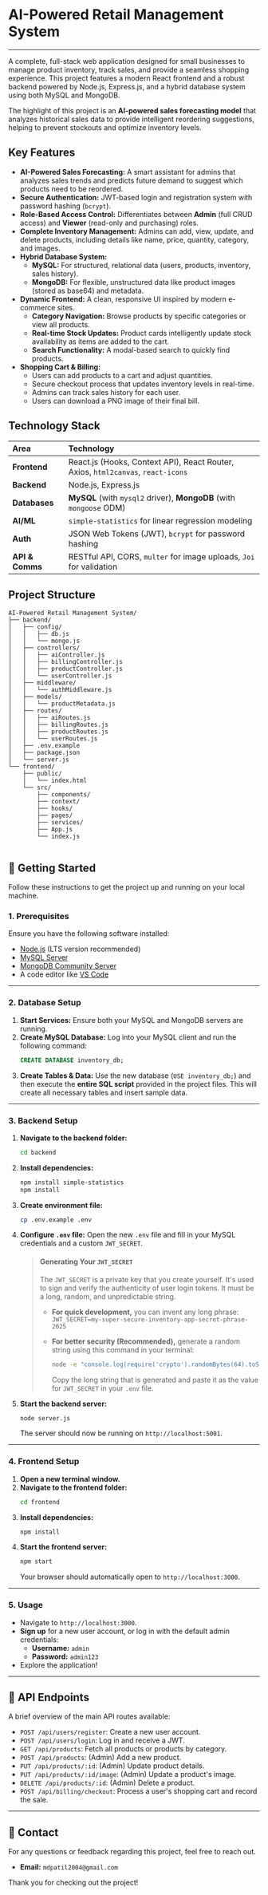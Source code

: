# AI-Powered Retail Management System

---

A complete, full-stack web application designed for small businesses to manage product inventory, track sales, and provide a seamless shopping experience. This project features a modern React frontend and a robust backend powered by Node.js, Express.js, and a hybrid database system using both MySQL and MongoDB.

The highlight of this project is an **AI-powered sales forecasting model** that analyzes historical sales data to provide intelligent reordering suggestions, helping to prevent stockouts and optimize inventory levels.

## Key Features

-   **AI-Powered Sales Forecasting:** A smart assistant for admins that analyzes sales trends and predicts future demand to suggest which products need to be reordered.
-   **Secure Authentication:** JWT-based login and registration system with password hashing (`bcrypt`).
-   **Role-Based Access Control:** Differentiates between **Admin** (full CRUD access) and **Viewer** (read-only and purchasing) roles.
-   **Complete Inventory Management:** Admins can add, view, update, and delete products, including details like name, price, quantity, category, and images.
-   **Hybrid Database System:**
    -   **MySQL:** For structured, relational data (users, products, inventory, sales history).
    -   **MongoDB:** For flexible, unstructured data like product images (stored as base64) and metadata.
-   **Dynamic Frontend:** A clean, responsive UI inspired by modern e-commerce sites.
    -   **Category Navigation:** Browse products by specific categories or view all products.
    -   **Real-time Stock Updates:** Product cards intelligently update stock availability as items are added to the cart.
    -   **Search Functionality:** A modal-based search to quickly find products.
-   **Shopping Cart & Billing:**
    -   Users can add products to a cart and adjust quantities.
    -   Secure checkout process that updates inventory levels in real-time.
    -   Admins can track sales history for each user.
    -   Users can download a PNG image of their final bill.

## Technology Stack

| Area      | Technology                                                                                                |
| :-------- | :-------------------------------------------------------------------------------------------------------- |
| **Frontend** | React.js (Hooks, Context API), React Router, Axios, `html2canvas`, `react-icons`                          |
| **Backend** | Node.js, Express.js                                                                                       |
| **Databases** | **MySQL** (with `mysql2` driver), **MongoDB** (with `mongoose` ODM)                                         |
| **AI/ML** | `simple-statistics` for linear regression modeling                                                        |
| **Auth** | JSON Web Tokens (JWT), `bcrypt` for password hashing                                                      |
| **API & Comms** | RESTful API, CORS, `multer` for image uploads, `Joi` for validation                                       |

## Project Structure

```plaintext
AI-Powered Retail Management System/
├── backend/
│   ├── config/
│   │   ├── db.js
│   │   └── mongo.js
│   ├── controllers/
│   │   ├── aiController.js
│   │   ├── billingController.js
│   │   ├── productController.js
│   │   └── userController.js
│   ├── middleware/
│   │   └── authMiddleware.js
│   ├── models/
│   │   └── productMetadata.js
│   ├── routes/
│   │   ├── aiRoutes.js
│   │   ├── billingRoutes.js
│   │   ├── productRoutes.js
│   │   └── userRoutes.js
│   ├── .env.example
│   ├── package.json
│   └── server.js
└── frontend/
    ├── public/
    │   └── index.html
    └── src/
        ├── components/
        ├── context/
        ├── hooks/
        ├── pages/
        ├── services/
        ├── App.js
        └── index.js


```
## 🚀 Getting Started

Follow these instructions to get the project up and running on your local machine.

### **1. Prerequisites**

Ensure you have the following software installed:
-   [Node.js](https://nodejs.org/) (LTS version recommended)
-   [MySQL Server](https://dev.mysql.com/downloads/mysql/)
-   [MongoDB Community Server](https://www.mongodb.com/try/download/community)
-   A code editor like [VS Code](https://code.visualstudio.com/)

---

### **2. Database Setup**

1.  **Start Services:** Ensure both your MySQL and MongoDB servers are running.
2.  **Create MySQL Database:** Log into your MySQL client and run the following command:
    ```sql
    CREATE DATABASE inventory_db;
    ```
3.  **Create Tables & Data:** Use the new database (`USE inventory_db;`) and then execute the **entire SQL script** provided in the project files. This will create all necessary tables and insert sample data.

---

### **3. Backend Setup**

1.  **Navigate to the backend folder:**
    ```bash
    cd backend
    ```
2.  **Install dependencies:**
    ```bash
    npm install simple-statistics
    npm install
    ```
3.  **Create environment file:**
    ```bash
    cp .env.example .env
    ```
4.  **Configure `.env` file:** Open the new `.env` file and fill in your MySQL credentials and a custom `JWT_SECRET`.

    > #### **Generating Your `JWT_SECRET`**
    > The `JWT_SECRET` is a private key that you create yourself. It's used to sign and verify the authenticity of user login tokens. It must be a long, random, and unpredictable string.
    >
    > -   **For quick development,** you can invent any long phrase:
    >     `JWT_SECRET=my-super-secure-inventory-app-secret-phrase-2025`
    >
    > -   **For better security (Recommended),** generate a random string using this command in your terminal:
    >     ```bash
    >     node -e "console.log(require('crypto').randomBytes(64).toString('hex'))"
    >     ```
    >     Copy the long string that is generated and paste it as the value for `JWT_SECRET` in your `.env` file.
    
5.  **Start the backend server:**
    ```bash
    node server.js
    ```
    The server should now be running on `http://localhost:5001`.

---

### **4. Frontend Setup**

1.  **Open a new terminal window.**
2.  **Navigate to the frontend folder:**
    ```bash
    cd frontend
    ```
3.  **Install dependencies:**
    ```bash
    npm install
    ```
4.  **Start the frontend server:**
    ```bash
    npm start
    ```
    Your browser should automatically open to `http://localhost:3000`.

---

### **5. Usage**

-   Navigate to `http://localhost:3000`.
-   **Sign up** for a new user account, or log in with the default admin credentials:
    -   **Username:** `admin`
    -   **Password:** `admin123`
-   Explore the application!

---

## 📄 API Endpoints

A brief overview of the main API routes available:

-   `POST /api/users/register`: Create a new user account.
-   `POST /api/users/login`: Log in and receive a JWT.
-   `GET /api/products`: Fetch all products or products by category.
-   `POST /api/products`: (Admin) Add a new product.
-   `PUT /api/products/:id`: (Admin) Update product details.
-   `PUT /api/products/:id/image`: (Admin) Update a product's image.
-   `DELETE /api/products/:id`: (Admin) Delete a product.
-   `POST /api/billing/checkout`: Process a user's shopping cart and record the sale.

---

## 📧 Contact

For any questions or feedback regarding this project, feel free to reach out.

-   **Email:** `mdpatil2004@gmail.com`

Thank you for checking out the project!
